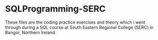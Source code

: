 # SQLProgramming-SERC
These files are the coding practice exercises and theory which i went through during a SQL course at South Eastern Regional College (SERC) in Bangor, Northern Ireland.
